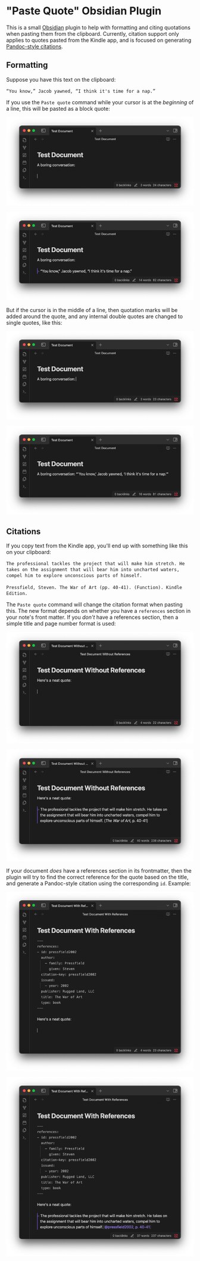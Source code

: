 # "Paste Quote" Obsidian Plugin

This is a small [Obsidian](https://obsidian.md/) plugin to help with formatting and citing quotations when pasting them from the clipboard. Currently, citation support only applies to quotes pasted from the Kindle app, and is focused on generating [Pandoc-style citations](https://pandoc.org/chunkedhtml-demo/8.20-citation-syntax.html).

## Formatting

Suppose you have this text on the clipboard:

```
“You know,” Jacob yawned, “I think it's time for a nap.”
```

If you use the `Paste quote` command while your cursor is at the _beginning_ of a line, this will be pasted as a block quote:

![A sample document before pasting, where the cursor is at the beginning of a line](docs/blockquote-pre.png)

![A sample document after pasting, where the quote has been pasted as a blockquote](docs/blockquote-post.png)

But if the cursor is in the middle of a line, then quotation marks will be added around the quote, and any internal double quotes are changed to single quotes, like this:

![A sample document before pasting, where the cursor is not at the beginning of a line](docs/inline-pre.png)

![A sample document after pasting, where the quote has been surrounded by quotation marks and the double quotes within it have been replaced with single quotes](docs/inline-post.png)

## Citations

If you copy text from the Kindle app, you'll end up with something like this on your clipboard:

```
The professional tackles the project that will make him stretch. He takes on the assignment that will bear him into uncharted waters, compel him to explore unconscious parts of himself.

Pressfield, Steven. The War of Art (pp. 40-41). (Function). Kindle Edition. 
```

The `Paste quote` command will change the citation format when pasting this. The new format depends on whether you have a `references` section in your note's front matter. If you _don't_ have a references section, then a simple title and page number format is used:

![A sample document before pasting](docs/cite-no-refs-pre.png)

![A sample document after pasting, which includes the quote and a citation in the format (*The War of Art*, p. 40-41)](docs/cite-no-refs-post.png)

If your document _does_ have a references section in its frontmatter, then the plugin will try to find the correct reference for the quote based on the title, and generate a Pandoc-style citation using the corresponding `id`. Example:

![A sample document containing a references section with a reference with id "pressfield2002"](docs/cite-refs-pre.png)

![A sample document after pasting, which includes the quote and a citation in the format \[@pressfield2002, p. 40-41\]](docs/cite-refs-post.png)
